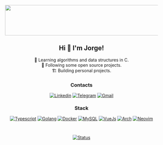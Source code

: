 <div align="center">
  
  <img width="540" height="100" src="https://i.ibb.co/cy8tCNx/ezgif-com-gif-maker.gif">
  
  ## Hi :wave: I'm Jorge!
    
  :book: Learning algorithms and data structures in C. </br>
  :eyes: Following some open source projects. </br>
  :building_construction: Building personal projects. </br>

  
  ### Contacts
  [![Linkedin](https://img.shields.io/badge/LinkedIn-0077B5?style=for-the-badge&logo=linkedin&logoColor=white)](https://www.linkedin.com/in/jorgelnjunior/)
  [![Telegram](https://img.shields.io/badge/Telegram-2CA5E0?style=for-the-badge&logo=telegram&logoColor=white)](https://t.me/JorgeLNJunior)
  [![Gmail](https://img.shields.io/badge/Gmail-D14836?style=for-the-badge&logo=gmail&logoColor=white)](mailto:jorgelnjunior@gmail.com)
  
  
  ### Stack
  
  [![Typescript](https://img.shields.io/badge/TypeScript-007ACC?style=for-the-badge&logo=typescript&logoColor=white)]()
  [![Golang](https://img.shields.io/badge/Go-00ADD8?style=for-the-badge&logo=go&logoColor=white)]()
  [![Docker](https://img.shields.io/badge/Docker-2CA5E0?style=for-the-badge&logo=docker&logoColor=white)]()
  [![MySQL](https://img.shields.io/badge/MySQL-005C84?style=for-the-badge&logo=mysql&logoColor=white)]()
  [![VueJs](https://img.shields.io/badge/Vue%20js-35495E?style=for-the-badge&logo=vuedotjs&logoColor=4FC08D)]()
  [![Arch](https://img.shields.io/badge/Arch-007ACC?style=for-the-badge&logo=archlinux&logoColor=white)]()
  [![Neovim](https://img.shields.io/badge/NeoVim-%2357A143.svg?&style=for-the-badge&logo=neovim&logoColor=white)]()

  </br>
  
  [![Status](https://github-readme-stats.vercel.app/api?username=JorgeLNJunior&show_icons=true&theme=transparent)]()
</div>
